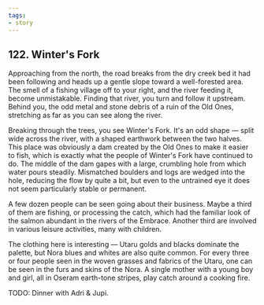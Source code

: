 ```yaml
---
tags:
- story
---
```


## 122. Winter's Fork

Approaching from the north, the road breaks from the dry creek bed it had been following and heads up a gentle slope toward a well-forested area.
The smell of a fishing village off to your right, and the river feeding it, become unmistakable.
Finding that river, you turn and follow it upstream.
Behind you, the odd metal and stone debris of a ruin of the Old Ones, stretching as far as you can see along the river.

Breaking through the trees, you see Winter's Fork.
It's an odd shape — split wide across the river, with a shaped earthwork between the two halves.
This place was obviously a dam created by the Old Ones to make it easier to fish, which is exactly what the people of Winter's Fork have continued to do.
The middle of the dam gapes with a large, crumbling hole from which water pours steadily.
Mismatched boulders and logs are wedged into the hole, reducing the flow by quite a bit, but even to the untrained eye it does not seem particularly stable or permanent.

A few dozen people can be seen going about their business.
Maybe a third of them are fishing, or processing the catch, which had the familiar look of the salmon abundant in the rivers of the Embrace.
Another third are involved in various leisure activities, many with children.

The clothing here is interesting — Utaru golds and blacks dominate the palette, but Nora blues and whites are also quite common.
For every three or four people seen in the woven grasses and fabrics of the Utaru, one can be seen in the furs and skins of the Nora.
A single mother with a young boy and girl, all in Oseram earth-tone stripes, play catch around a cooking fire. 

TODO: Dinner with Adri & Jupi.
